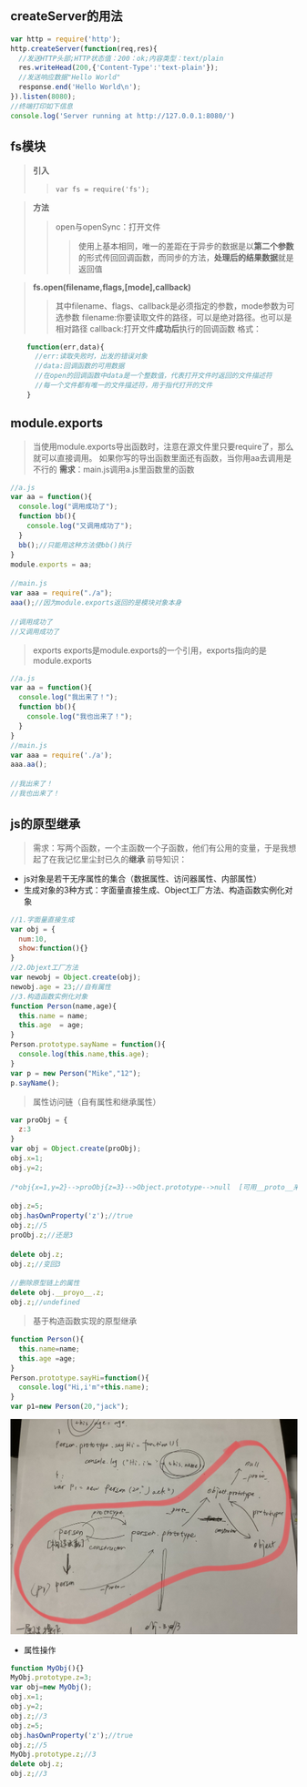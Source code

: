 ## createServer的用法

```javascript
var http = require('http');
http.createServer(function(req,res){
  //发送HTTP头部;HTTP状态值：200：ok;内容类型：text/plain
  res.writeHead(200,{'Content-Type':'text-plain'});
  //发送响应数据"Hello World"
  response.end('Hello World\n');
}).listen(8080);
//终端打印如下信息
console.log('Server running at http://127.0.0.1:8080/')
```
## fs模块

>**引入**
>>`var fs = require('fs');`

>**方法**
>> open与openSync：打开文件
>>>使用上基本相同，唯一的差距在于异步的数据是以**第二个参数**的形式传回回调函数，而同步的方法，**处理后的结果数据**就是返回值

>**fs.open(filename,flags,[mode],callback)**
>> 其中filename、flags、callback是必须指定的参数，mode参数为可选参数
>> filename:你要读取文件的路径，可以是绝对路径。也可以是相对路径
>> callback:打开文件**成功后**执行的回调函数
>> 格式：
``` javascript
    function(err,data){
      //err:读取失败时，出发的错误对象
      //data:回调函数的可用数据
      //在open的回调函数中data是一个整数值，代表打开文件时返回的文件描述符
      //每一个文件都有唯一的文件描述符，用于指代打开的文件
    }
```

## module.exports
> 当使用module.exports导出函数时，注意在源文件里只要require了，那么就可以直接调用。
如果你写的导出函数里面还有函数，当你用aa去调用是不行的
> **需求**：main.js调用a.js里函数里的函数
```javascript
//a.js
var aa = function(){
  console.log("调用成功了");
  function bb(){
    console.log("又调用成功了");
  }
  bb();//只能用这种方法使bb()执行
}
module.exports = aa;

//main.js
var aaa = require("./a");
aaa();//因为module.exports返回的是模块对象本身

//调用成功了
//又调用成功了
```
> exports
exports是module.exports的一个引用，exports指向的是module.exports
```javascript
//a.js
var aa = function(){
  console.log("我出来了！");
  function bb(){
    console.log("我也出来了！");
  }
}
//main.js
var aaa = require('./a');
aaa.aa();

//我出来了！
//我也出来了！
```

## js的原型继承
> 需求：写两个函数，一个主函数一个子函数，他们有公用的变量，于是我想起了在我记忆里尘封已久的**继承**
> 前导知识：
+ js对象是若干无序属性的集合（数据属性、访问器属性、内部属性）
+ 生成对象的3种方式：字面量直接生成、Object工厂方法、构造函数实例化对象
```javascript
//1.字面量直接生成
var obj = {
  num:10,
  show:function(){}
} 
//2.Objext工厂方法
var newobj = Object.create(obj);
newobj.age = 23;//自有属性
//3.构造函数实例化对象
function Person(name,age){
  this.name = name;
  this.age  = age;
}
Person.prototype.sayName = function(){
  console.log(this.name,this.age);
}
var p = new Person("Mike","12");
p.sayName();
```
> 属性访问链（自有属性和继承属性）
```javascript
var proObj = {
  z:3
}
var obj = Object.create(proObj);
obj.x=1;
obj.y=2;

/*obj{x=1,y=2}-->proObj{z=3}-->Object.prototype-->null  [可用__proto__来访问上一级]*/

obj.z=5;
obj.hasOwnProperty('z');//true
obj.z;//5
proObj.z;//还是3

delete obj.z;
obj.z;//变回3

//删除原型链上的属性
delete obj.__proyo__.z;
obj.z;//undefined
```

> 基于构造函数实现的原型继承
```javascript
function Person(){
  this.name=name;
  this.age =age;
}
Person.prototype.sayHi=function(){
  console.log("Hi,i'm"+this.name);
}
var p1=new Person(20,"jack");
```
![img](./yuanxing.jpg)

+ 属性操作
```javascript
function MyObj(){}
MyObj.prototype.z=3;
var obj=new MyObj();
obj.x=1;
obj.y=2;
obj.z;//3
obj.z=5;
obj.hasOwnProperty('z');//true
obj.z;//5
MyObj.prototype.z;//3
delete obj.z;
obj.z;//3
```
